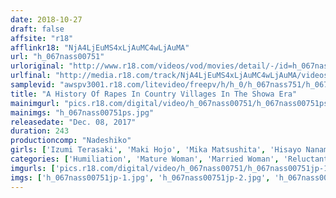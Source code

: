 ```yaml
---
date: 2018-10-27
draft: false
affsite: "r18"
afflinkr18: "NjA4LjEuMS4xLjAuMC4wLjAuMA"
url: "h_067nass00751"
urloriginal: "http://www.r18.com/videos/vod/movies/detail/-/id=h_067nass00751"
urlfinal: "http://media.r18.com/track/NjA4LjEuMS4xLjAuMC4wLjAuMA/videos/vod/movies/detail/-/id=h_067nass00751"
samplevid: "awspv3001.r18.com/litevideo/freepv/h/h_0/h_067nass751/h_067nass751_dmb_w.mp4"
title: "A History Of Rapes In Country Villages In The Showa Era"
mainimgurl: "pics.r18.com/digital/video/h_067nass00751/h_067nass00751ps.jpg"
mainimgs: "h_067nass00751ps.jpg"
releasedate: "Dec. 08, 2017"
duration: 243
productioncomp: "Nadeshiko"
girls: ['Izumi Terasaki', 'Maki Hojo', 'Mika Matsushita', 'Hisayo Nanami', 'Mako Morishita', 'Miyuki Ojima', 'Reiko Takeuchi', 'Shino Izumi', 'Reiko Tono']
categories: ['Humiliation', 'Mature Woman', 'Married Woman', 'Reluctant', 'Outdoor', 'Creampie', 'Over 4 Hours', 'Hi-Def']
imgurls: ['pics.r18.com/digital/video/h_067nass00751/h_067nass00751jp-1.jpg', 'pics.r18.com/digital/video/h_067nass00751/h_067nass00751jp-2.jpg', 'pics.r18.com/digital/video/h_067nass00751/h_067nass00751jp-3.jpg', 'pics.r18.com/digital/video/h_067nass00751/h_067nass00751jp-4.jpg', 'pics.r18.com/digital/video/h_067nass00751/h_067nass00751jp-5.jpg', 'pics.r18.com/digital/video/h_067nass00751/h_067nass00751jp-6.jpg', 'pics.r18.com/digital/video/h_067nass00751/h_067nass00751jp-7.jpg', 'pics.r18.com/digital/video/h_067nass00751/h_067nass00751jp-8.jpg', 'pics.r18.com/digital/video/h_067nass00751/h_067nass00751jp-9.jpg', 'pics.r18.com/digital/video/h_067nass00751/h_067nass00751jp-10.jpg', 'pics.r18.com/digital/video/h_067nass00751/h_067nass00751jp-11.jpg', 'pics.r18.com/digital/video/h_067nass00751/h_067nass00751jp-12.jpg', 'pics.r18.com/digital/video/h_067nass00751/h_067nass00751jp-13.jpg', 'pics.r18.com/digital/video/h_067nass00751/h_067nass00751jp-14.jpg', 'pics.r18.com/digital/video/h_067nass00751/h_067nass00751jp-15.jpg', 'pics.r18.com/digital/video/h_067nass00751/h_067nass00751jp-16.jpg', 'pics.r18.com/digital/video/h_067nass00751/h_067nass00751jp-17.jpg', 'pics.r18.com/digital/video/h_067nass00751/h_067nass00751jp-18.jpg', 'pics.r18.com/digital/video/h_067nass00751/h_067nass00751jp-19.jpg', 'pics.r18.com/digital/video/h_067nass00751/h_067nass00751jp-20.jpg']
imgs: ['h_067nass00751jp-1.jpg', 'h_067nass00751jp-2.jpg', 'h_067nass00751jp-3.jpg', 'h_067nass00751jp-4.jpg', 'h_067nass00751jp-5.jpg', 'h_067nass00751jp-6.jpg', 'h_067nass00751jp-7.jpg', 'h_067nass00751jp-8.jpg', 'h_067nass00751jp-9.jpg', 'h_067nass00751jp-10.jpg', 'h_067nass00751jp-11.jpg', 'h_067nass00751jp-12.jpg', 'h_067nass00751jp-13.jpg', 'h_067nass00751jp-14.jpg', 'h_067nass00751jp-15.jpg', 'h_067nass00751jp-16.jpg', 'h_067nass00751jp-17.jpg', 'h_067nass00751jp-18.jpg', 'h_067nass00751jp-19.jpg', 'h_067nass00751jp-20.jpg']
---
```

